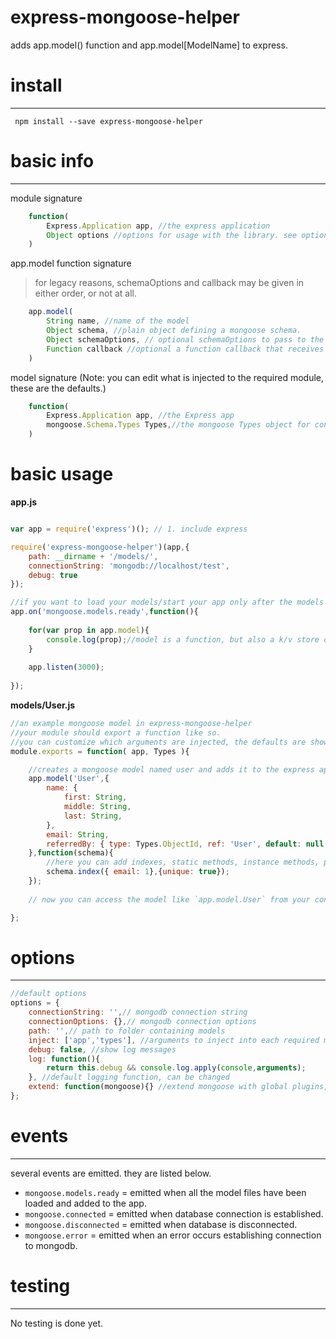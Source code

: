 # express-mongoose-helper 

adds app.model() function and app.model[ModelName] to express.

# install
---

` npm install --save express-mongoose-helper`

# basic info
---
module signature
```js
	function( 
		Express.Application app, //the express application
		Object options //options for usage with the library. see options below.
	)
```

app.model function signature
> for legacy reasons, schemaOptions and callback may be given in either order, or not at all. 
```js
	app.model( 
		String name, //name of the model
		Object schema, //plain object defining a mongoose schema.
		Object schemaOptions, // optional schemaOptions to pass to the mongoose schema constructor
		Function callback //optional a function callback that receives the generated mongoose schema. for adding indexes, static methods, instance methods, plugins to model.
	)
```

model signature (Note: you can edit what is injected to the required module, these are the defaults.)
```js
	function(
		Express.Application app, //the Express app
		mongoose.Schema.Types Types,//the mongoose Types object for convenience.
	)
```

# basic usage


**app.js**
```js

var app = require('express')(); // 1. include express

require('express-mongoose-helper')(app,{
	path: __dirname + '/models/',
	connectionString: 'mongodb://localhost/test',
	debug: true
});

//if you want to load your models/start your app only after the models are ready you can do this.
app.on('mongoose.models.ready',function(){
	
	for(var prop in app.model){
		console.log(prop);//model is a function, but also a k/v store of the models of your app.
	}
	
	app.listen(3000);
	
});
```
**models/User.js**
```js
//an example mongoose model in express-mongoose-helper
//your module should export a function like so.
//you can customize which arguments are injected, the defaults are shown below.
module.exports = function( app, Types ){

	//creates a mongoose model named user and adds it to the express app.
	app.model('User',{
		name: {
			first: String,
			middle: String,
			last: String,
		},
		email: String,
		referredBy: { type: Types.ObjectId, ref: 'User', default: null }
	},function(schema){
		//here you can add indexes, static methods, instance methods, plugins etc to the schema.
		schema.index({ email: 1},{unique: true});
	});
	
	// now you can access the model like `app.model.User` from your controllers.

};
```

# options
---

```js 
//default options
options = {
	connectionString: '',// mongodb connection string
	connectionOptions: {},// mongodb connection options
	path: '',// path to folder containing models
	inject: ['app','types'], //arguments to inject into each required model
	debug: false, //show log messages
	log: function(){
		return this.debug && console.log.apply(console,arguments);
	}, //default logging function, can be changed
	extend: function(mongoose){} //extend mongoose with global plugins, custom types, etc.
};
```


# events
---
several events are emitted. they are listed below.
- `mongoose.models.ready` = emitted when all the model files have been loaded and added to the app.
- `mongoose.connected` = emitted when database connection is established.
- `mongoose.disconnected` = emitted when database is disconnected.
- `mongoose.error` = emitted when an error occurs establishing connection to mongodb.




# testing
---

No testing is done yet.

